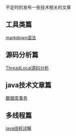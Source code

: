 不定时的发布一些技术相关的文章
## 工具类篇
[markdown语法](./markdown_syntax/markdown_syntax.md)
## 源码分析篇
[ThreadLocal源码分析](./ThreadLocal/ThreadLocal源码分析.md)
## java技术文章篇
[数据库事务](./DBTransaction/数据库事务那些事儿.md)
## 多线程篇
[java线程详解](./thread/thread.md)